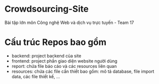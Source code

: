 # Crowdsourcing-Site
Bài tập lớn môn Công nghệ Web và dịch vụ trực tuyến - Team 17

# Cấu trúc Repos bao gồm

* backend: project backend của site
* frontend: project phần giao diện website người dùng
* report: chứa file báo cáo và các resources liên quan
* resources: chứa các file cần thiết bao gồm: mô tả database, file import data, các file thiết kế, ...